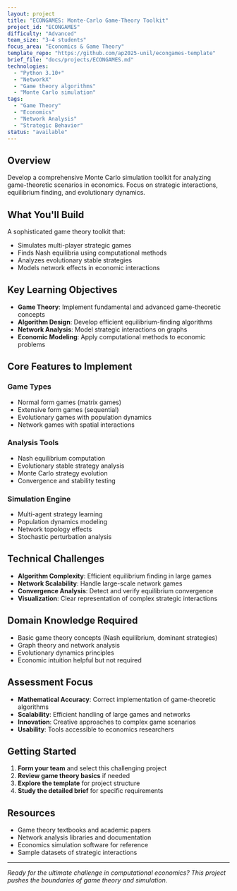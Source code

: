 ```yaml
---
layout: project
title: "ECONGAMES: Monte-Carlo Game-Theory Toolkit"
project_id: "ECONGAMES"
difficulty: "Advanced"
team_size: "3-4 students"
focus_area: "Economics & Game Theory"
template_repo: "https://github.com/ap2025-unil/econgames-template"
brief_file: "docs/projects/ECONGAMES.md"
technologies:
  - "Python 3.10+"
  - "NetworkX"
  - "Game theory algorithms"
  - "Monte Carlo simulation"
tags:
  - "Game Theory"
  - "Economics"
  - "Network Analysis"
  - "Strategic Behavior"
status: "available"
---
```


## Overview

Develop a comprehensive Monte Carlo simulation toolkit for analyzing game-theoretic scenarios in economics. Focus on strategic interactions, equilibrium finding, and evolutionary dynamics.

## What You'll Build

A sophisticated game theory toolkit that:
- Simulates multi-player strategic games
- Finds Nash equilibria using computational methods
- Analyzes evolutionary stable strategies
- Models network effects in economic interactions

## Key Learning Objectives

- **Game Theory**: Implement fundamental and advanced game-theoretic concepts
- **Algorithm Design**: Develop efficient equilibrium-finding algorithms
- **Network Analysis**: Model strategic interactions on graphs
- **Economic Modeling**: Apply computational methods to economic problems

## Core Features to Implement

### Game Types
- Normal form games (matrix games)
- Extensive form games (sequential)
- Evolutionary games with population dynamics
- Network games with spatial interactions

### Analysis Tools
- Nash equilibrium computation
- Evolutionary stable strategy analysis
- Monte Carlo strategy evolution
- Convergence and stability testing

### Simulation Engine
- Multi-agent strategy learning
- Population dynamics modeling
- Network topology effects
- Stochastic perturbation analysis

## Technical Challenges

- **Algorithm Complexity**: Efficient equilibrium finding in large games
- **Network Scalability**: Handle large-scale network games
- **Convergence Analysis**: Detect and verify equilibrium convergence
- **Visualization**: Clear representation of complex strategic interactions

## Domain Knowledge Required

- Basic game theory concepts (Nash equilibrium, dominant strategies)
- Graph theory and network analysis
- Evolutionary dynamics principles
- Economic intuition helpful but not required

## Assessment Focus

- **Mathematical Accuracy**: Correct implementation of game-theoretic algorithms
- **Scalability**: Efficient handling of large games and networks
- **Innovation**: Creative approaches to complex game scenarios
- **Usability**: Tools accessible to economics researchers

## Getting Started

1. **Form your team** and select this challenging project
2. **Review game theory basics** if needed
3. **Explore the template** for project structure
4. **Study the detailed brief** for specific requirements

## Resources

- Game theory textbooks and academic papers
- Network analysis libraries and documentation
- Economics simulation software for reference
- Sample datasets of strategic interactions

---

*Ready for the ultimate challenge in computational economics? This project pushes the boundaries of game theory and simulation.*